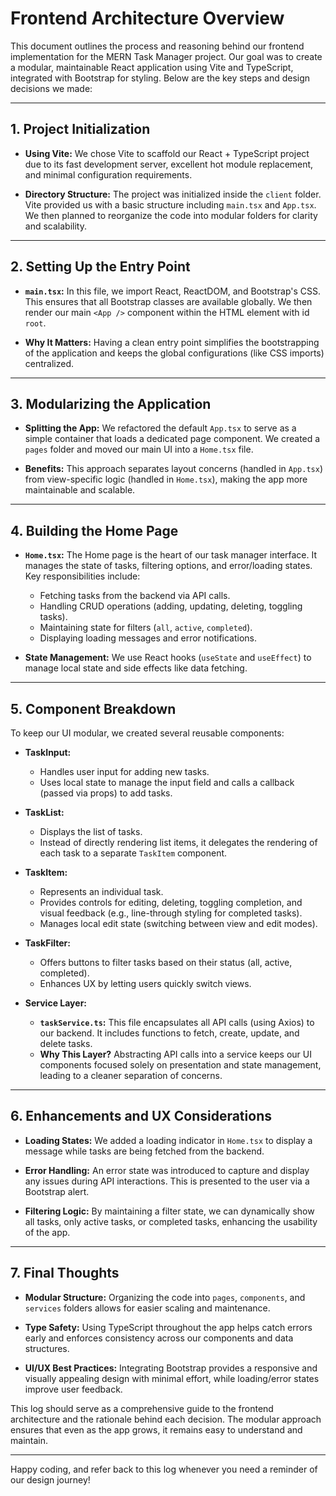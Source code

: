# Frontend Architecture Overview

This document outlines the process and reasoning behind our frontend implementation for the MERN Task Manager project. Our goal was to create a modular, maintainable React application using Vite and TypeScript, integrated with Bootstrap for styling. Below are the key steps and design decisions we made:

---

## 1. Project Initialization

- **Using Vite:**
  We chose Vite to scaffold our React + TypeScript project due to its fast development server, excellent hot module replacement, and minimal configuration requirements.

- **Directory Structure:**
  The project was initialized inside the `client` folder. Vite provided us with a basic structure including `main.tsx` and `App.tsx`. We then planned to reorganize the code into modular folders for clarity and scalability.

---

## 2. Setting Up the Entry Point

- **`main.tsx`:**
  In this file, we import React, ReactDOM, and Bootstrap's CSS. This ensures that all Bootstrap classes are available globally. We then render our main `<App />` component within the HTML element with id `root`.

- **Why It Matters:**
  Having a clean entry point simplifies the bootstrapping of the application and keeps the global configurations (like CSS imports) centralized.

---

## 3. Modularizing the Application

- **Splitting the App:**
  We refactored the default `App.tsx` to serve as a simple container that loads a dedicated page component. We created a `pages` folder and moved our main UI into a `Home.tsx` file.

- **Benefits:**
  This approach separates layout concerns (handled in `App.tsx`) from view-specific logic (handled in `Home.tsx`), making the app more maintainable and scalable.

---

## 4. Building the Home Page

- **`Home.tsx`:**
  The Home page is the heart of our task manager interface. It manages the state of tasks, filtering options, and error/loading states. Key responsibilities include:

  - Fetching tasks from the backend via API calls.
  - Handling CRUD operations (adding, updating, deleting, toggling tasks).
  - Maintaining state for filters (`all`, `active`, `completed`).
  - Displaying loading messages and error notifications.

- **State Management:**
  We use React hooks (`useState` and `useEffect`) to manage local state and side effects like data fetching.

---

## 5. Component Breakdown

To keep our UI modular, we created several reusable components:

- **TaskInput:**

  - Handles user input for adding new tasks.
  - Uses local state to manage the input field and calls a callback (passed via props) to add tasks.

- **TaskList:**

  - Displays the list of tasks.
  - Instead of directly rendering list items, it delegates the rendering of each task to a separate `TaskItem` component.

- **TaskItem:**

  - Represents an individual task.
  - Provides controls for editing, deleting, toggling completion, and visual feedback (e.g., line-through styling for completed tasks).
  - Manages local edit state (switching between view and edit modes).

- **TaskFilter:**

  - Offers buttons to filter tasks based on their status (all, active, completed).
  - Enhances UX by letting users quickly switch views.

- **Service Layer:**
  - **`taskService.ts`:**
    This file encapsulates all API calls (using Axios) to our backend. It includes functions to fetch, create, update, and delete tasks.
  - **Why This Layer?**
    Abstracting API calls into a service keeps our UI components focused solely on presentation and state management, leading to a cleaner separation of concerns.

---

## 6. Enhancements and UX Considerations

- **Loading States:**
  We added a loading indicator in `Home.tsx` to display a message while tasks are being fetched from the backend.

- **Error Handling:**
  An error state was introduced to capture and display any issues during API interactions. This is presented to the user via a Bootstrap alert.

- **Filtering Logic:**
  By maintaining a filter state, we can dynamically show all tasks, only active tasks, or completed tasks, enhancing the usability of the app.

---

## 7. Final Thoughts

- **Modular Structure:**
  Organizing the code into `pages`, `components`, and `services` folders allows for easier scaling and maintenance.

- **Type Safety:**
  Using TypeScript throughout the app helps catch errors early and enforces consistency across our components and data structures.

- **UI/UX Best Practices:**
  Integrating Bootstrap provides a responsive and visually appealing design with minimal effort, while loading/error states improve user feedback.

This log should serve as a comprehensive guide to the frontend architecture and the rationale behind each decision. The modular approach ensures that even as the app grows, it remains easy to understand and maintain.

---

Happy coding, and refer back to this log whenever you need a reminder of our design journey!
